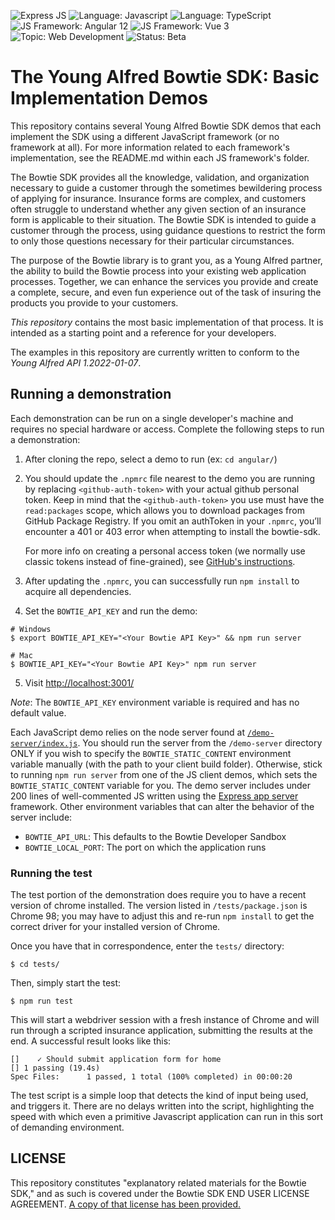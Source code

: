 ![Express JS](https://img.shields.io/badge/Express.js-000000?style=for-the-badge&logo=express&logoColor=white)
![Language: Javascript](https://img.shields.io/badge/JavaScript-323330?style=for-the-badge&logo=javascript&logoColor=F7DF1E)
![Language: TypeScript](https://img.shields.io/badge/TypeScript-007ACC?style=for-the-badge&logo=typescript&logoColor=white)
![JS Framework: Angular 12](https://img.shields.io/badge/Angular-DD0031?style=for-the-badge&logo=angular&logoColor=white)
![JS Framework: Vue 3](https://img.shields.io/badge/Vue.js-35495E?style=for-the-badge&logo=vuedotjs&logoColor=4FC08D)
![Topic: Web Development](https://img.shields.io/badge/topic-Web_Development-green.svg)
![Status: Beta](https://img.shields.io/badge/status-Beta-yellow.svg)

# The Young Alfred Bowtie SDK: Basic Implementation Demos

This repository contains several Young Alfred Bowtie SDK demos
that each implement the SDK using a different JavaScript framework
(or no framework at all). For more information related to each
framework's implementation, see the README.md within each JS framework's folder.

The Bowtie SDK provides all the knowledge, validation, and organization
necessary to guide a customer through the sometimes bewildering process
of applying for insurance. Insurance forms are complex, and customers
often struggle to understand whether any given section of an insurance
form is applicable to their situation. The Bowtie SDK is intended to
guide a customer through the process, using guidance questions to
restrict the form to only those questions necessary for their particular
circumstances.

The purpose of the Bowtie library is to grant you, as a Young Alfred
partner, the ability to build the Bowtie process into your existing web
application processes. Together, we can enhance the services you
provide and create a complete, secure, and even fun experience out of
the task of insuring the products you provide to your customers.

_This repository_ contains the most basic implementation of that
process. It is intended as a starting point and a reference for your
developers.

The examples in this repository are currently written to conform to
the _Young Alfred API 1.2022-01-07_.

## Running a demonstration

Each demonstration can be run on a single developer's machine and
requires no special hardware or access. Complete the following
steps to run a demonstration:

1. After cloning the repo, select a demo to run (ex: `cd angular/`)

2. You should update the `.npmrc` file nearest to the
   demo you are running by replacing `<github-auth-token>` with your actual
   github personal token. Keep in mind that the `<github-auth-token>` you use
   must have the `read:packages` scope, which allows you to download packages
   from GitHub Package Registry. If you omit an authToken in your `.npmrc`,
   you’ll encounter a 401 or 403 error when attempting to install the bowtie-sdk.

   For more info on creating a personal access token (we normally use classic
   tokens instead of fine-grained), see [GitHub's instructions](https://docs.github.com/en/authentication/keeping-your-account-and-data-secure/managing-your-personal-access-tokens#creating-a-personal-access-token-classic).

3. After updating the `.npmrc`, you can successfully run `npm install` to acquire all
   dependencies.

4. Set the `BOWTIE_API_KEY` and run the demo:

```shellsession
# Windows
$ export BOWTIE_API_KEY="<Your Bowtie API Key>" && npm run server

# Mac
$ BOWTIE_API_KEY="<Your Bowtie API Key>" npm run server
```

5. Visit [http://localhost:3001/](http://localhost:3001/)

_Note_: The `BOWTIE_API_KEY` environment variable is required and has no default value.

Each JavaScript demo relies on the node server found at [`/demo-server/index.js`](https://github.com/youngalfred/bowtie-sdk/blob/master/demo-server/index.js). You should run the server from the `/demo-server` directory ONLY if you wish to specify the `BOWTIE_STATIC_CONTENT` environment variable manually (with the path to your client build folder). Otherwise, stick to running `npm run server` from one of the JS client demos, which sets the `BOWTIE_STATIC_CONTENT` variable for you. The demo server includes under 200 lines of well-commented JS written using the [Express app server](https://expressjs.com/) framework.
Other environment variables that can alter the behavior of the server
include:

- `BOWTIE_API_URL`: This defaults to the Bowtie Developer Sandbox
- `BOWTIE_LOCAL_PORT`: The port on which the application runs

### Running the test

The test portion of the demonstration does require you to have a recent
version of chrome installed. The version listed in `/tests/package.json` is
Chrome 98; you may have to adjust this and re-run `npm install` to get
the correct driver for your installed version of Chrome.

Once you have that in correspondence, enter the `tests/` directory:

```shellsession
$ cd tests/
```

Then, simply start the test:

```shellsession
$ npm run test
```

This will start a webdriver session with a fresh instance of Chrome and
will run through a scripted insurance application, submitting the
results at the end. A successful result looks like this:

```shell
[]    ✓ Should submit application form for home
[] 1 passing (19.4s)
Spec Files:      1 passed, 1 total (100% completed) in 00:00:20
```

The test script is a simple loop that detects the kind of input being
used, and triggers it. There are no delays written into the script,
highlighting the speed with which even a primitive Javascript
application can run in this sort of demanding environment.

## LICENSE

This repository constitutes "explanatory related materials for the
Bowtie SDK," and as such is covered under the Bowtie SDK END USER
LICENSE AGREEMENT. [A copy of that license has been provided.](./LICENSE.md)
